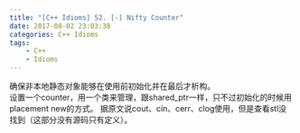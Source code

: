 ```yaml
---
title: "[C++ Idioms] 52. [-] Nifty Counter"
date: 2017-08-02 23:03:38
categories: C++ Idioms
tags:
    - C++
    - Idioms
---
```

确保非本地静态对象能够在使用前初始化并在最后才析构。<!--more-->  
设置一个counter，用一个类来管理，跟shared_ptr一样，只不过初始化的时候用placement new的方式。
据原文说cout、cin、cerr、clog使用，但是查看stl没找到（这部分没有源码只有定义）。
